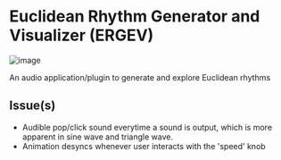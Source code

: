 # Euclidean Rhythm Generator and Visualizer (ERGEV)
![image](https://github.com/sorakee/EuclideanRhythm/assets/94849653/0b7cef0d-3f13-4b3c-8b74-94e9bec1ccb2)

An audio application/plugin to generate and explore Euclidean rhythms

## Issue(s)
- Audible pop/click sound everytime a sound is output, which is more apparent in sine wave and triangle wave.
- Animation desyncs whenever user interacts with the 'speed' knob
